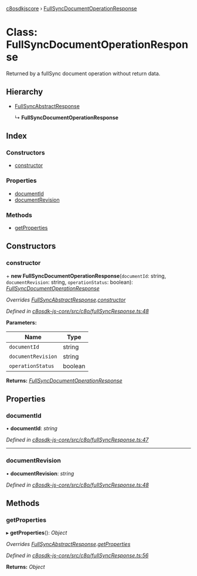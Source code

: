[c8osdkjscore](../README.md) › [FullSyncDocumentOperationResponse](fullsyncdocumentoperationresponse.md)

# Class: FullSyncDocumentOperationResponse

Returned by a fullSync document operation without return data.

## Hierarchy

* [FullSyncAbstractResponse](fullsyncabstractresponse.md)

  ↳ **FullSyncDocumentOperationResponse**

## Index

### Constructors

* [constructor](fullsyncdocumentoperationresponse.md#constructor)

### Properties

* [documentId](fullsyncdocumentoperationresponse.md#documentid)
* [documentRevision](fullsyncdocumentoperationresponse.md#documentrevision)

### Methods

* [getProperties](fullsyncdocumentoperationresponse.md#getproperties)

## Constructors

###  constructor

\+ **new FullSyncDocumentOperationResponse**(`documentId`: string, `documentRevision`: string, `operationStatus`: boolean): *[FullSyncDocumentOperationResponse](fullsyncdocumentoperationresponse.md)*

*Overrides [FullSyncAbstractResponse](fullsyncabstractresponse.md).[constructor](fullsyncabstractresponse.md#constructor)*

*Defined in [c8osdk-js-core/src/c8o/fullSyncResponse.ts:48](https://github.com/convertigo/c8osdk-angular/blob/e39f7bd/src/c8o/fullSyncResponse.ts#L48)*

**Parameters:**

Name | Type |
------ | ------ |
`documentId` | string |
`documentRevision` | string |
`operationStatus` | boolean |

**Returns:** *[FullSyncDocumentOperationResponse](fullsyncdocumentoperationresponse.md)*

## Properties

###  documentId

• **documentId**: *string*

*Defined in [c8osdk-js-core/src/c8o/fullSyncResponse.ts:47](https://github.com/convertigo/c8osdk-angular/blob/e39f7bd/src/c8o/fullSyncResponse.ts#L47)*

___

###  documentRevision

• **documentRevision**: *string*

*Defined in [c8osdk-js-core/src/c8o/fullSyncResponse.ts:48](https://github.com/convertigo/c8osdk-angular/blob/e39f7bd/src/c8o/fullSyncResponse.ts#L48)*

## Methods

###  getProperties

▸ **getProperties**(): *Object*

*Overrides [FullSyncAbstractResponse](fullsyncabstractresponse.md).[getProperties](fullsyncabstractresponse.md#getproperties)*

*Defined in [c8osdk-js-core/src/c8o/fullSyncResponse.ts:56](https://github.com/convertigo/c8osdk-angular/blob/e39f7bd/src/c8o/fullSyncResponse.ts#L56)*

**Returns:** *Object*
